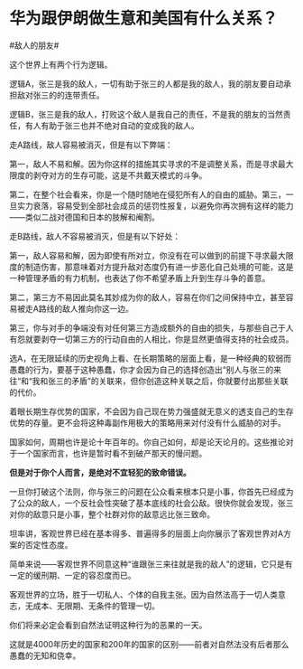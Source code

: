 # 华为跟伊朗做生意和美国有什么关系？

\#敌人的朋友#

这个世界上有两个行为逻辑。

逻辑A，张三是我的敌人，一切有助于张三的人都是我的敌人，我的朋友要自动承担敌对张三的的连带责任。

逻辑B，张三是我的敌人，打败这个敌人是我自己的责任，不是我的朋友的当然责任，有人有助于张三也并不绝对自动的变成我的敌人。

走A路线，敌人容易被消灭，但是有以下弊端：

第一，敌人不易和解。因为你这样的措施其实寻求的不是调整关系，而是寻求最大限度的剥夺对方的生存可能，这是不共戴天模式的斗争。

第二，在整个社会看来，你是一个随时随地在侵犯所有人的自由的威胁。第三，一旦实力衰落，容易受到全部社会成员的惩罚性报复，以避免你再次拥有这样的能力——类似二战对德国和日本的肢解和阉割。

走B路线，敌人不容易被消灭，但是有以下好处：

第一，敌人容易和解，因为即使有所对立，你没有在可以做到的前提下寻求最大限度的制造伤害，那意味着对方提升敌对态度仍有进一步恶化自己处境的可能，这是一种管理矛盾的有力机制，也表达了你不希望矛盾上升到生存斗争的善意。

第二，第三方不易因此莫名其妙成为你的敌人，容易在你们之间保持中立，甚至容易被走A路线的敌人推向你这一边。

第三，你与对手的争端没有对任何第三方造成额外的自由的损失，与那些自己于人有怨就要剥夺一切第三方的行动自由的人相比，你是显然更值得支持的社会成员。

选A，在无限延续的历史视角上看、在长期策略的层面上看，是一种经典的软弱而愚蠢的行为，要基于这种愚蠢，你才会因为自己的选择创造出“别人与张三的来往“和“我和张三的矛盾”的关联来，但你创造这种关联之后，你就要付出那些关联的代价。

着眼长期生存优势的国家，不会因为自己现在势力强盛就无意义的透支自己的生存优势的存量。更不会将这种毒副作用极大的策略用来对付没有什么威胁的对手。

国家如何，周期也许是论十年百年的。你自己如何，却是论天论月的。这些推论对于一个国家而言，也许是暂时看不到破产那天的慢问题。

**但是对于你个人而言，是绝对不宜轻犯的致命错误。**

一旦你打破这个法则，你与张三的问题在公众看来根本只是小事，你首先已经成为了公众的敌人，一个反社会性突破了基本底线的社会公敌。很快你就会发现，张三对你的敌意只是小事，整个社群对你的敌意远比张三致命。

坦率讲，客观世界已经在基本得多、普遍得多的层面上向你展示了客观世界对A方案的否定性态度。

简单来说——客观世界不同意这种“谁跟张三来往就是我的敌人”的逻辑，它只是有一定的缓刑期、一定的容忍度而已。

客观世界的立场，胜于一切私人、个体的自我主张。因为自然法高于一切人类意志，无成本、无限期、无条件的管理一切。

你们将来必定会看到自然法证明这种行为的恶果的一天。

这就是4000年历史的国家和200年的国家的区别——前者对自然法没有后者那么愚蠢的无知和侥幸。

